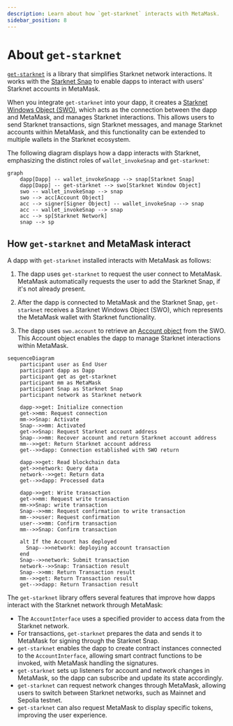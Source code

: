 ```yaml
---
description: Learn about how `get-starknet` interacts with MetaMask.
sidebar_position: 8
---
```


# About `get-starknet`

[`get-starknet`](https://github.com/starknet-io/get-starknet) is a library that simplifies Starknet
network interactions.
It works with the [Starknet Snap](https://snaps.metamask.io/snap/npm/consensys/starknet-snap/) to
enable dapps to interact with users' Starknet accounts in MetaMask.

When you integrate `get-starknet` into your dapp, it creates a [Starknet
Windows Object (SWO)](https://github.com/starknet-io/get-starknet/blob/get-starknet-core%403.3.0/packages/core/src/StarknetWindowObject.ts), which acts as
the connection between the dapp and MetaMask, and manages Starknet interactions.
This allows users to send Starknet transactions, sign Starknet messages, and manage Starknet
accounts within MetaMask, and this functionality can be extended to multiple wallets in the Starknet
ecosystem.

The following diagram displays how a dapp interacts with Starknet, emphasizing the distinct roles of `wallet_invokeSnap` and `get-starknet`:

<p align="center">

```mermaid
graph
    dapp[Dapp] -- wallet_invokeSnapp --> snap[Starknet Snap]
    dapp[Dapp] -- get-starknet --> swo[Starknet Window Object]
    swo -- wallet_invokeSnap --> snap
    swo --> acc[Account Object]
    acc --> signer[Signer Object] -- wallet_invokeSnap --> snap
    acc -- wallet_invokeSnap --> snap
    acc --> sp[Starknet Network]
    snap --> sp
```

</p>

## How `get-starknet` and MetaMask interact

A dapp with `get-starknet` installed interacts with MetaMask as follows:

1. The dapp uses `get-starknet` to request the user connect to MetaMask.
   MetaMask automatically requests the user to add the Starknet Snap, if it's not already present.

1. After the dapp is connected to MetaMask and the Starknet Snap, `get-starknet` receives a Starknet
   Windows Object (SWO), which represents the MetaMask wallet with Starknet functionality.

1. The dapp uses `swo.account` to retrieve an [Account object](https://starknetjs.com/docs/API/#account) from the SWO.
   This Account object enables the dapp to manage Starknet interactions within MetaMask.

```mermaid
sequenceDiagram
    participant user as End User
    participant dapp as Dapp
    participant get as get-starknet
    participant mm as MetaMask
    participant Snap as Starknet Snap
    participant network as Starknet network
    
    dapp->>get: Initialize connection
    get->>mm: Request connection
    mm->>Snap: Activate
    Snap-->>mm: Activated
    get->>Snap: Request Starknet account address
    Snap-->>mm: Recover account and return Starknet account address
    mm-->>get: Return Starknet account address
    get-->>dapp: Connection established with SWO return
    
    dapp->>get: Read blockchain data
    get->>network: Query data
    network-->>get: Return data
    get-->>dapp: Processed data
    
    dapp->>get: Write transaction
    get->>mm: Request write transaction 
    mm->>Snap: write transaction
    Snap-->>mm: Request confirmation to write transaction
    mm-->>user: Request confirmation
    user-->>mm: Confirm transaction
    mm-->>Snap: Confirm transaction
    
    alt If the Account has deployed
      Snap-->>network: deploying account transaction
    end
    Snap-->>network: Submit transaction
    network-->>Snap: Transaction result
    Snap-->>mm: Return Transaction result
    mm-->>get: Return Transaction result
    get-->>dapp: Return Transaction result
```

The `get-starknet` library offers several features that improve how dapps interact with the Starknet
network through MetaMask:

- The `AccountInterface` uses a specified provider to access data from the Starknet network.
- For transactions, `get-starknet` prepares the data and sends it to MetaMask for signing through
  the Starknet Snap.
- `get-starknet` enables the dapp to create contract instances connected to the `AccountInterface`,
  allowing smart contract functions to be invoked, with MetaMask handling the signatures.
- `get-starknet` sets up listeners for account and network changes in MetaMask, so the dapp can
  subscribe and update its state accordingly.
- `get-starknet` can request network changes through MetaMask, allowing users to switch between
  Starknet networks, such as Mainnet and Sepolia testnet.
- `get-starknet` can also request MetaMask to display specific tokens, improving the user experience.
